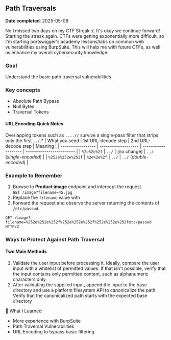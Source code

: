 ## Path Traversals
**Date completed**: 2025-05-08

No I missed two days on my CTF Streak :(. It's okay we continue forward! Starting the streak again. CTFs were getting exponentially more difficult, so I'm starting portswigger's academy lessons/labs on common web vulnerabilities using BurpSuite. This will help me with future CTFs, as well as enhance my overall cybersecurity knowledge.

### Goal

Understand the basic path traversal vulnerabilities.

### Key concepts
- Absolute Path Bypass
- Null Bytes
- Traversal Tokens

#### URL Encoding Quick Notes

Overlapping tokens such as `....//` survive a single-pass filter that strips only the first `../`.*
| What you send     | 1st URL-decode step | 2nd URL-decode step | Meaning                  |
| ----------------- | ------------------- | ------------------- | ------------------------ |
| `%2e%2e%2f`       | `../`               | (no change)         | `../` (*single-encoded*) |
| `%252e%252e%252f` | `%2e%2e%2f`         | `../`               | `../` (*double-encoded*) |


### Example to Remember

1. Browse to **Product image** endpoint and intercept the request  
   `GET /image?filename=45.jpg`
2. Replace the `filename` value with  
3. Forward the request and observe the server returning the contents of `/etc/passwd`.

```http
GET /image?filename=%252e%252e%252f%252e%252e%252f%252e%252e%252fetc/passwd HTTP/2
```


### Ways to Protect Against Path Traversal

#### Two Main Methods
1. Validate the user input before processing it. Ideally, compare the user input with a whitelist of permitted values. If that isn't possible, verify that the input contains only permitted content, such as alphanumeric characters only.
2. After validating the supplied input, append the input to the base directory and use a platform filesystem API to canonicalize the path. Verify that the canonicalized path starts with the expected base directory

🧠 What I Learned
  - More experience with BurpSuite
  - Path Traversal Vulnerabilities
  - URL Encoding to bypass basic filtering

  